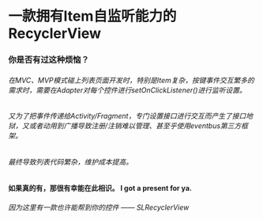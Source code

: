 # 一款拥有Item自监听能力的RecyclerView

### 你是否有过这种烦恼？
###### 在MVC、MVP模式碰上列表页面开发时，特别是Item复杂，按键事件交互繁多的需求时，需要在Adapter对每个控件进行setOnClickListener()进行监听设置。

###### 又为了把事件传递给Activity/Fragment，专门设置接口进行交互而产生了接口地狱，又或者动用到广播导致注册/注销难以管理、甚至乎使用eventbus第三方框架。

###### 最终导致列表代码繁杂，维护成本提高。

#### 如果真的有，那很有幸能在此相识。 I got a present for ya.
###### 因为这里有一款也许能帮到你的控件 —— SLRecyclerView


